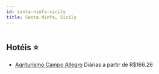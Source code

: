 ```yaml
---
id: santa-ninfa-sicily
title: Santa Ninfa, Sicily
---
```


<center><img src="http://cdn.smyrooms.com/cloudcontent/fotos/agregadorHotelero/0034/56779/3456779/1.jpg?f=15082748" alt="" /></center>


## Hotéis ⭐️

-    [Agriturismo Campo Allegro](https://www.hurb.com/aud/https://www.hurb.com/hoteis/santa-ninfa/agriturismo-campo-allegro-JNP-JP654106?cmp=18055) Diárias a partir de R$166.26
   > 

